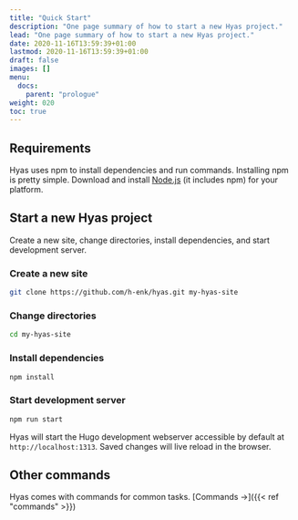 ```yaml
---
title: "Quick Start"
description: "One page summary of how to start a new Hyas project."
lead: "One page summary of how to start a new Hyas project."
date: 2020-11-16T13:59:39+01:00
lastmod: 2020-11-16T13:59:39+01:00
draft: false
images: []
menu:
  docs:
    parent: "prologue"
weight: 020
toc: true
---
```


## Requirements

Hyas uses npm to install dependencies and run commands. Installing npm is pretty simple. Download and install [Node.js](https://nodejs.org/) (it includes npm) for your platform.

## Start a new Hyas project

Create a new site, change directories, install dependencies, and start development server.

### Create a new site

```bash
git clone https://github.com/h-enk/hyas.git my-hyas-site
```

### Change directories

```bash
cd my-hyas-site
```

### Install dependencies

```bash
npm install
```

### Start development server

```bash
npm run start
```

Hyas will start the Hugo development webserver accessible by default at `http://localhost:1313`. Saved changes will live reload in the browser.

## Other commands

Hyas comes with commands for common tasks. [Commands →]({{< ref "commands" >}})
